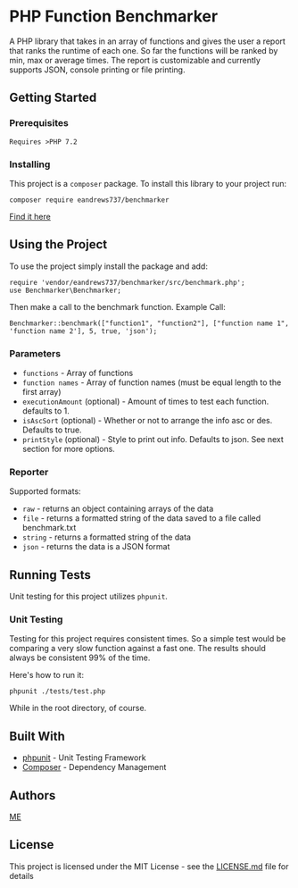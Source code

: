 # PHP Function Benchmarker

A PHP library that takes in an array of functions and gives the user a report that ranks the runtime of each one.
So far the functions will be ranked by min, max or average times.
The report is customizable and currently supports JSON, console printing or file printing.

## Getting Started

### Prerequisites

```
Requires >PHP 7.2
```

### Installing

This project is a `composer` package.
To install this library to your project run:

```
composer require eandrews737/benchmarker
```

[Find it here](https://packagist.org/packages/eandrews737/php-benchmarker)

## Using the Project

To use the project simply install the package and add:

```
require 'vendor/eandrews737/benchmarker/src/benchmark.php';
use Benchmarker\Benchmarker;
```

Then make a call to the benchmark function.
Example Call:

```
Benchmarker::benchmark(["function1", "function2"], ["function name 1", 'function name 2'], 5, true, 'json');
```

### Parameters

- `functions` - Array of functions
- `function names` - Array of function names (must be equal length to the first array)
- `executionAmount` (optional) - Amount of times to test each function. defaults to 1.
- `isAscSort` (optional) - Whether or not to arrange the info asc or des. Defaults to true.
- `printStyle` (optional) - Style to print out info. Defaults to json. See next section for more options.

### Reporter

Supported formats:

- `raw` - returns an object containing arrays of the data
- `file` - returns a formatted string of the data saved to a file called benchmark.txt
- `string` - returns a formatted string of the data
- `json` - returns the data is a JSON format

## Running Tests

Unit testing for this project utilizes `phpunit`.

### Unit Testing

Testing for this project requires consistent times.
So a simple test would be comparing a very slow function against a fast one.
The results should always be consistent 99% of the time.

Here's how to run it:

```
phpunit ./tests/test.php
```

While in the root directory, of course.

## Built With

- [phpunit](https://phpunit.de/getting-started/phpunit-8.html) - Unit Testing Framework
- [Composer](https://getcomposer.org/) - Dependency Management

## Authors

[ME](https://github.com/eandrews737)

## License

This project is licensed under the MIT License - see the [LICENSE.md](LICENSE.md) file for details
